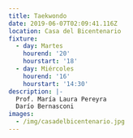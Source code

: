 ```yaml
---
title: Taekwondo
date: 2019-06-07T02:09:41.116Z
location: Casa del Bicentenario
fixture:
  - day: Martes
    hourend: '20'
    hourstart: '18'
  - day: Miércoles
    hourend: '16'
    hourstart: '14:30'
description: |-
  Prof. María Laura Pereyra
  Darío Bernasconi
images:
  - /img/casadelbicentenario.jpg
---
```


